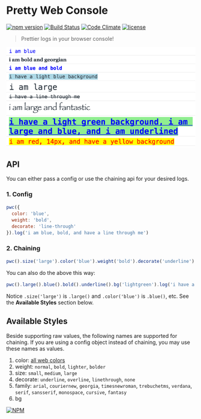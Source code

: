 # Pretty Web Console

[![npm version](https://badge.fury.io/js/pretty-web-console.svg)](https://badge.fury.io/js/pretty-web-console)
[![Build Status](https://travis-ci.org/bbmoz/pretty-web-console.svg)](https://travis-ci.org/bbmoz/pretty-web-console)
[![Code Climate](https://codeclimate.com/github/bbmoz/pretty-web-console/badges/gpa.svg)](https://codeclimate.com/github/bbmoz/pretty-web-console)
[![license](https://img.shields.io/badge/license-MIT-blue.svg)](https://github.com/bbmoz/pretty-web-console/blob/master/LICENSE)

> Prettier logs in your browser console!

![v0.0.6](/media/v0.0.6.png)

## API

You can either pass a config or use the chaining api for your desired logs.

### 1. Config

```javascript
pwc({
  color: 'blue',
  weight: 'bold',
  decorate: 'line-through'
}).log('i am blue, bold, and have a line through me')
```

### 2. Chaining

```javascript
pwc().size('large').color('blue').weight('bold').decorate('underline').bg('lightgreen').log('i have a light green background, i am large and blue, and i am underlined')
```

You can also do the above this way:

```javascript
pwc().large().blue().bold().underline().bg('lightgreen').log('i have a light green background, i am large and blue, and i am underlined')
```

Notice `.size('large')` is `.large()` and `.color('blue')` is `.blue()`, etc. See the **Available Styles** section below.

## Available Styles

Beside supporting raw values, the following names are supported for chaining. If you are using a config object instead of chaining, you may  use these names as values.

1. color: [all web colors](https://en.wikipedia.org/wiki/Web_colors#X11_color_names)
1. weight: `normal`, `bold`, `lighter`, `bolder`
1. size: `small`, `medium`, `large`
1. decorate: `underline`, `overline`, `linethrough`, `none`
1. family: `arial`, `couriernew`, `georgia`, `timesnewroman`, `trebuchetms`, `verdana`, `serif`, `sansserif`, `monospace`, `cursive`, `fantasy`
1. bg

[![NPM](https://nodei.co/npm/pretty-web-console.png?downloads=true)](https://www.npmjs.com/package/pretty-web-console)
